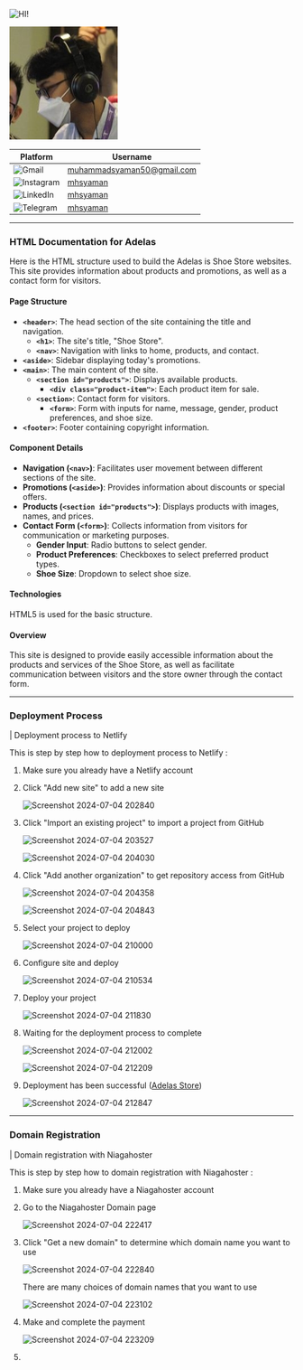 <!-- [![Review Assignment Due Date](https://classroom.github.com/assets/deadline-readme-button-22041afd0340ce965d47ae6ef1cefeee28c7c493a6346c4f15d667ab976d596c.svg)](https://classroom.github.com/a/_rEaNyCz) -->

![HI!](https://readme-typing-svg.demolab.com?font=Fira+Code&size=80&pause=1000&color=08D750&vCenter=true&random=false&width=700&height=80&lines=Hi+I'm+Syaman!)

![syaman](assets/profile.jpg)

| Platform                                                                                                       | Username                                                        |
| -------------------------------------------------------------------------------------------------------------- | --------------------------------------------------------------- |
| ![Gmail](https://img.shields.io/badge/Gmail-D14836?logo=gmail&logoColor=white&style=for-the-badge)             | [muhammadsyaman50@gmail.com](mailto:muhammadsyaman50@gmail.com) |
| ![Instagram](https://img.shields.io/badge/Instagram-E4405F?logo=instagram&logoColor=white&style=for-the-badge) | [mhsyaman](https://instagram.com/mhsyaman)                      |
| ![LinkedIn](https://img.shields.io/badge/LinkedIn-0077B5?logo=linkedin&logoColor=white&style=for-the-badge)    | [mhsyaman](https://linkedin.com/in/mhsyaman)                    |
| ![Telegram](https://img.shields.io/badge/Telegram-2CA5E0?logo=telegram&logoColor=white&style=for-the-badge)    | [mhsyaman](https://t.me/mhsyaman)                               |

---

### HTML Documentation for Adelas

Here is the HTML structure used to build the Adelas is Shoe Store websites. This site provides information about products and promotions, as well as a contact form for visitors.

#### Page Structure

- **`<header>`**: The head section of the site containing the title and navigation.
  - **`<h1>`**: The site's title, "Shoe Store".
  - **`<nav>`**: Navigation with links to home, products, and contact.
- **`<aside>`**: Sidebar displaying today's promotions.
- **`<main>`**: The main content of the site.
  - **`<section id="products">`**: Displays available products.
    - **`<div class="product-item">`**: Each product item for sale.
  - **`<section>`**: Contact form for visitors.
    - **`<form>`**: Form with inputs for name, message, gender, product preferences, and shoe size.
- **`<footer>`**: Footer containing copyright information.

#### Component Details

- **Navigation (`<nav>`)**: Facilitates user movement between different sections of the site.
- **Promotions (`<aside>`)**: Provides information about discounts or special offers.
- **Products (`<section id="products">`)**: Displays products with images, names, and prices.
- **Contact Form (`<form>`)**: Collects information from visitors for communication or marketing purposes.
  - **Gender Input**: Radio buttons to select gender.
  - **Product Preferences**: Checkboxes to select preferred product types.
  - **Shoe Size**: Dropdown to select shoe size.

#### Technologies

HTML5 is used for the basic structure.

#### Overview

This site is designed to provide easily accessible information about the products and services of the Shoe Store, as well as facilitate communication between visitors and the store owner through the contact form.

---

### Deployment Process

| Deployment process to Netlify

This is step by step how to deployment process to Netlify :

1. Make sure you already have a Netlify account
   
2. Click "Add new site" to add a new site

   ![Screenshot 2024-07-04 202840](https://github.com/revou-fsse-5/module-1-mhsyaman/assets/98678219/b97a49a7-aa7b-414f-b778-0a74c07d57f9)

3. Click "Import an existing project" to import a project from GitHub
   
   ![Screenshot 2024-07-04 203527](https://github.com/revou-fsse-5/module-1-mhsyaman/assets/98678219/279b1fd1-85a3-47a4-bbbb-4de84eb0e24d)

   ![Screenshot 2024-07-04 204030](https://github.com/revou-fsse-5/module-1-mhsyaman/assets/98678219/6f1d41a6-0c63-4022-829d-12c92befc1cf)

4. Click "Add another organization" to get repository access from GitHub

   ![Screenshot 2024-07-04 204358](https://github.com/revou-fsse-5/module-1-mhsyaman/assets/98678219/fa1acd35-dbe8-4057-980e-ba72ef532518)

   ![Screenshot 2024-07-04 204843](https://github.com/revou-fsse-5/module-1-mhsyaman/assets/98678219/ba03acdc-b118-472a-84ab-0b013a0f080a)

5. Select your project to deploy

   ![Screenshot 2024-07-04 210000](https://github.com/revou-fsse-5/module-1-mhsyaman/assets/98678219/2817627a-db55-4bcb-a720-e088ff3fcc4b)

6. Configure site and deploy

   ![Screenshot 2024-07-04 210534](https://github.com/revou-fsse-5/module-1-mhsyaman/assets/98678219/999b5638-d2f9-4f55-8727-85986b69b294)

7. Deploy your project

   ![Screenshot 2024-07-04 211830](https://github.com/revou-fsse-5/module-1-mhsyaman/assets/98678219/f21b1b6c-7311-40af-bbb8-0aa35e5ec6aa)

8. Waiting for the deployment process to complete

   ![Screenshot 2024-07-04 212002](https://github.com/revou-fsse-5/module-1-mhsyaman/assets/98678219/567d99d7-b981-4fef-8ccc-2e94e44aab02)

   ![Screenshot 2024-07-04 212209](https://github.com/revou-fsse-5/module-1-mhsyaman/assets/98678219/4f5e4718-8350-4b80-9ce3-57642db16c19)

9. Deployment has been successful ([Adelas Store](https://adelasstore.netlify.app/))

   ![Screenshot 2024-07-04 212847](https://github.com/revou-fsse-5/module-1-mhsyaman/assets/98678219/5911f78b-34f9-4845-b9d7-2a40749174c2)

---

### Domain Registration

| Domain registration with Niagahoster

This is step by step how to domain registration with Niagahoster :

1. Make sure you already have a Niagahoster account

2. Go to the Niagahoster Domain page

   ![Screenshot 2024-07-04 222417](https://github.com/revou-fsse-5/module-1-mhsyaman/assets/98678219/acd49d47-b091-4ffa-8396-f76b8cb277f4)

3. Click "Get a new domain" to determine which domain name you want to use

   ![Screenshot 2024-07-04 222840](https://github.com/revou-fsse-5/module-1-mhsyaman/assets/98678219/4d9a7ebe-287a-48be-8f80-0db2f0ae6749)
   
   There are many choices of domain names that you want to use

   ![Screenshot 2024-07-04 223102](https://github.com/revou-fsse-5/module-1-mhsyaman/assets/98678219/d43b26a4-33fb-41b3-9bf9-d1ff616e78b2)

4. Make and complete the payment
   
   ![Screenshot 2024-07-04 223209](https://github.com/revou-fsse-5/module-1-mhsyaman/assets/98678219/9a33cbf9-8222-42bc-8fa7-824c68e0a1d6)

5. 
